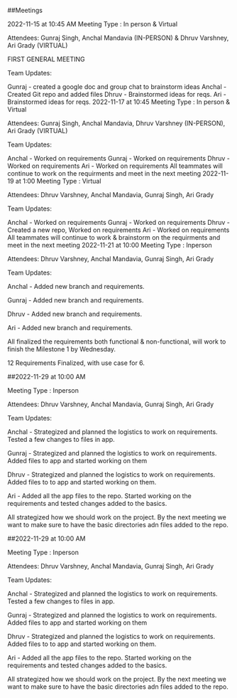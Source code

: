 ##Meetings

2022-11-15 at 10:45 AM
Meeting Type : In person & Virtual

Attendees: Gunraj Singh, Anchal Mandavia (IN-PERSON) & Dhruv Varshney, Ari Grady (VIRTUAL)

FIRST GENERAL MEETING

Team Updates:

Gunraj - created a google doc and group chat to brainstorm ideas
Anchal - Created Git repo and added files
Dhruv - Brainstormed ideas for reqs.
Ari - Brainstormed ideas for reqs.
2022-11-17 at 10:45
Meeting Type : In person & Virtual

Attendees: Gunraj Singh, Anchal Mandavia, Dhruv Varshney (IN-PERSON), Ari Grady (VIRTUAL)

Team Updates:

Anchal - Worked on requirements
Gunraj - Worked on requirements
Dhruv - Worked on requirements
Ari - Worked on requirements All teammates will continue to work on the requirments and meet in the next meeting
2022-11-19 at 1:00
Meeting Type : Virtual

Attendees: Dhruv Varshney, Anchal Mandavia, Gunraj Singh, Ari Grady

Team Updates:

Anchal - Worked on requirements
Gunraj - Worked on requirements
Dhruv - Created a new repo, Worked on requirements
Ari - Worked on requirements All teammates will continue to work & brainstorm on the requirments and meet in the next meeting
2022-11-21 at 10:00
Meeting Type : Inperson

Attendees: Dhruv Varshney, Anchal Mandavia, Gunraj Singh, Ari Grady

Team Updates:

Anchal - Added new branch and requirements.

Gunraj - Added new branch and requirements.

Dhruv - Added new branch and requirements.

Ari - Added new branch and requirements.

All finalized the requirements both functional & non-functional, will work to finish the Milestone 1 by Wednesday.

12 Requirements Finalized, with use case for 6.

##2022-11-29 at 10:00 AM

Meeting Type : Inperson

Attendees: Dhruv Varshney, Anchal Mandavia, Gunraj Singh, Ari Grady

Team Updates:

Anchal - Strategized and planned the logistics to work on requirements. Tested a few changes to files in app. 

Gunraj - Strategized and planned the logistics to work on requirements. Added files to app and started working on them

Dhruv - Strategized and planned the logistics to work on requirements. Added files to to app and started working on them. 

Ari - Added all the app files to the repo. Started working on the requirements and tested changes added to the basics.

All strategized how we should work on the project. By the next meeting we want to make sure to have the basic directories adn files added to the repo. 


##2022-11-29 at 10:00 AM

Meeting Type : Inperson

Attendees: Dhruv Varshney, Anchal Mandavia, Gunraj Singh, Ari Grady

Team Updates:

Anchal - Strategized and planned the logistics to work on requirements. Tested a few changes to files in app. 

Gunraj - Strategized and planned the logistics to work on requirements. Added files to app and started working on them

Dhruv - Strategized and planned the logistics to work on requirements. Added files to to app and started working on them. 

Ari - Added all the app files to the repo. Started working on the requirements and tested changes added to the basics.

All strategized how we should work on the project. By the next meeting we want to make sure to have the basic directories adn files added to the repo. 
